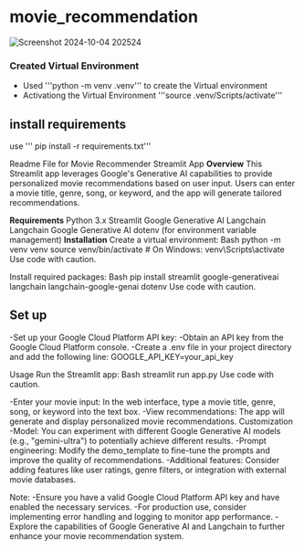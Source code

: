 # movie_recommendation
![Screenshot 2024-10-04 202524](https://github.com/user-attachments/assets/0a4322d4-9c0d-479a-8470-c78b44091687)


### Created Virtual Environment
* Used '''python -m venv .venv''' to create the Virtual environment
* Activationg the Virtual Environment
'''source .venv/Scripts/activate'''
## install requirements
use ''' pip install -r requirements.txt'''

Readme File for Movie Recommender Streamlit App
**Overview**
This Streamlit app leverages Google's Generative AI capabilities to provide personalized movie recommendations based on user input. Users can enter a movie title, genre, song, or keyword, and the app will generate tailored recommendations.

**Requirements**
Python 3.x
Streamlit
Google Generative AI
Langchain
Langchain Google Generative AI
dotenv (for environment variable management)
**Installation**
Create a virtual environment:
Bash
python -m venv venv
source venv/bin/activate  # On Windows: venv\Scripts\activate
Use code with caution.

Install required packages:
Bash
pip install streamlit google-generativeai langchain langchain-google-genai dotenv
Use code with caution.

## Set up
-Set up your Google Cloud Platform API key:
-Obtain an API key from the Google Cloud Platform console.
-Create a .env file in your project directory and add the following line:
GOOGLE_API_KEY=your_api_key

Usage
Run the Streamlit app:
Bash
streamlit run app.py
Use code with caution.

-Enter your movie input: In the web interface, type a movie title, genre, song, or keyword into the text box.
-View recommendations: The app will generate and display personalized movie recommendations.
Customization
-Model: You can experiment with different Google Generative AI models (e.g., "gemini-ultra") to potentially achieve different results.
-Prompt engineering: Modify the demo_template to fine-tune the prompts and improve the quality of recommendations.
-Additional features: Consider adding features like user ratings, genre filters, or integration with external movie databases.

Note:
-Ensure you have a valid Google Cloud Platform API key and have enabled the necessary services.
-For production use, consider implementing error handling and logging to monitor app performance.
-Explore the capabilities of Google Generative AI and Langchain to further enhance your movie recommendation system.






